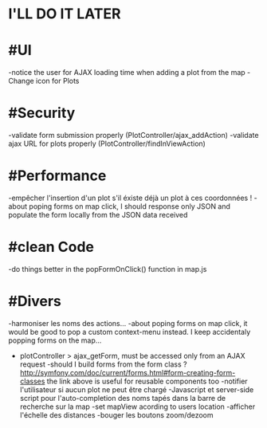 I'LL DO IT LATER
=================

#UI
====
-notice the user for AJAX loading time when adding a plot from the map
-Change icon for Plots

#Security
===============
-validate form submission properly (PlotController/ajax_addAction)
-validate ajax URL for plots properly (PlotController/findInViewAction)

#Performance
=============
-empêcher l'insertion d'un plot s'il éxiste déjà un plot à ces coordonnées !
-about poping forms on map click, I should response only JSON and populate the form locally from the JSON data received


#clean Code
============
-do things better in the popFormOnClick() function in map.js

#Divers
=========
-harmoniser les noms des actions...
-about poping forms on map click, it would be good to pop a custom context-menu instead. I keep accidentaly popping forms on the map... 
- plotController > ajax_getForm, must be accessed only from an AJAX request
-should I build forms from the form class ? http://symfony.com/doc/current/forms.html#form-creating-form-classes
the link above is useful for reusable components too
-notifier l'utilisateur si aucun plot ne peut être chargé
-Javascript et server-side script pour l'auto-completion des noms tapés dans la barre de recherche sur la map
-set mapView acording to users location
-afficher l'échelle des distances
-bouger les boutons zoom/dezoom

